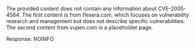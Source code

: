 The provided content does not contain any information about CVE-2005-4564. The first content is from flexera.com, which focuses on vulnerability research and management but does not describe specific vulnerabilities. The second content from vupen.com is a placeholder page.

Response: NOINFO